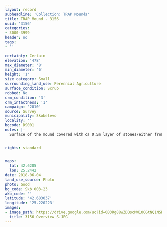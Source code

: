 ```yaml
---
layout: record
subheadline: 'Collection: TRAP Mounds'
title: TRAP Mound - 3156
uuid: '3156'
categories:
- 3000-3999
header: no
tags:
- ''

certainty: Certain
elevation: '478'
max_diameter: '8'
min_diameter: '6'
height: '1'
size_category: Small
surrounding_land_use: Perennial Agriculture
surface_condition: Scrub
robbed: No
crm_condition: '3'
crm_intactness: '1'
campaign: '2010'
source: Survey
municipality: Skobelevo
locality: ''
bgcode: DS001
notes: |-
  Surface of the mound covered with ca 0.5m layer of stones/either from the surrounding pasture or from the mound.


rights: standard


maps:
  lat: 42.6285
  lon: 25.2442
date: 2018-06-04
land_use_source: Photo
photo: Good
bg_code: Skb 003-23
akb_code: ''
latitude: '42.683037'
longitude: '25.220223'
images:
- image_path: https://drive.google.com/uc?id=0B3Rg88wZDQscMW1OOGtNQ1NSRHM
  title: 3156_Overview_S.JPG
---
```

